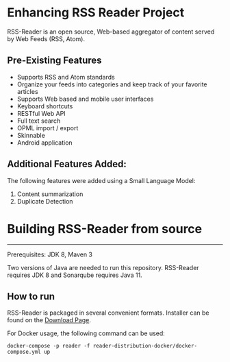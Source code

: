 Enhancing RSS Reader Project
==============

RSS-Reader is an open source, Web-based aggregator of content served by Web Feeds (RSS, Atom).

Pre-Existing Features
--------

- Supports RSS and Atom standards
- Organize your feeds into categories and keep track of your favorite articles
- Supports Web based and mobile user interfaces
- Keyboard shortcuts
- RESTful Web API
- Full text search
- OPML import / export
- Skinnable
- Android application

Additional Features Added:
--------
The following features were added using a Small Language Model:
1. Content summarization
2. Duplicate Detection
 

# Building RSS-Reader from source
------------------------------------

Prerequisites: JDK 8, Maven 3

Two versions of Java are needed to run this repository. RSS-Reader requires JDK 8 and Sonarqube requires Java 11. 

 
How to run
------------------------------------

RSS-Reader is packaged in several convenient formats. Installer can be found on the [Download Page](https://www.sismics.com/reader/#!/download).

For Docker usage, the following command can be used:

    docker-compose -p reader -f reader-distribution-docker/docker-compose.yml up
